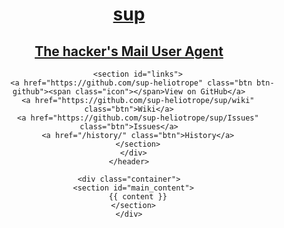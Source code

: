 ---
---
<!DOCTYPE html>
<html>
  <head>
    <meta charset='utf-8'>
    <link rel="stylesheet" type="text/css" href="/stylesheets/stylesheet.css" media="screen" />
    <link rel="stylesheet" type="text/css" href="/stylesheets/pygment_trac.css" media="screen" />
    <link rel="stylesheet" type="text/css" href="/stylesheets/print.css" media="print" />
    <title>sup</title>
  </head>
  <body>
    <header>
      <div class="container">
        <a href="/">
          <h1>sup</h1>
          <h2>The hacker's Mail User Agent</h2>
        </a>

        <section id="links">
          <a href="https://github.com/sup-heliotrope" class="btn btn-github"><span class="icon"></span>View on GitHub</a>
        <a href="https://github.com/sup-heliotrope/sup/wiki" class="btn">Wiki</a>
        <a href="https://github.com/sup-heliotrope/sup/Issues" class="btn">Issues</a>
        <a href="/history/" class="btn">History</a>
        </section>
      </div>
    </header>

    <div class="container">
      <section id="main_content">
        {{ content }}
      </section>
    </div>

    
  </body>
</html>


